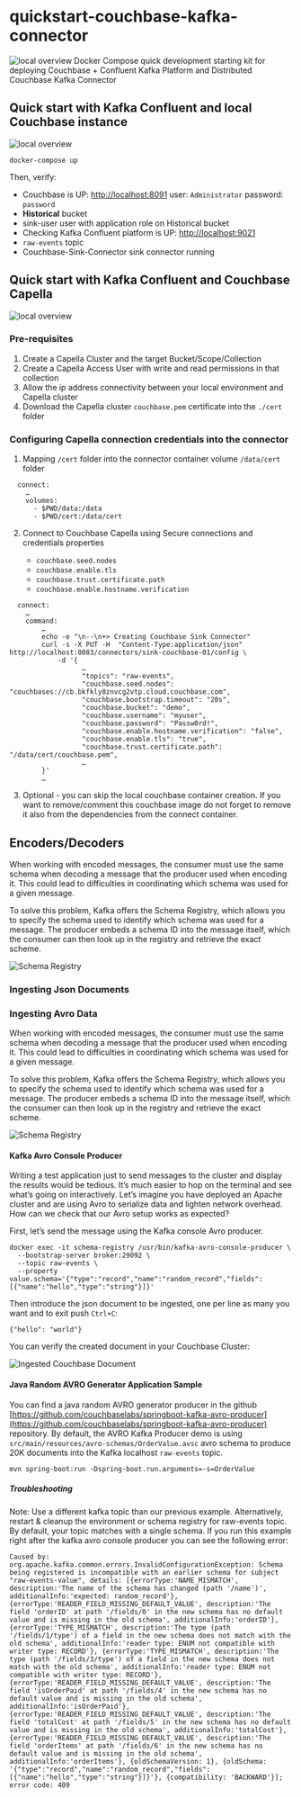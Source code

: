 # quickstart-couchbase-kafka-connector
![local overview](doc/assets/local.png)
Docker Compose quick development starting kit for deploying Couchbase + Confluent Kafka Platform and Distributed Couchbase Kafka Connector

## Quick start with Kafka Confluent and local Couchbase instance

![local overview](doc/assets/local.png)

```
docker-compose up
```

Then, verify:

* Couchbase is UP: [http://localhost:8091](http://localhost:8091) user: `Administrator` password: `password`
* **Historical** bucket
* sink-user user with application role on Historical bucket
* Checking Kafka Confluent platform is UP: [http://localhost:9021](http://localhost:9021)
* `raw-events` topic
* Couchbase-Sink-Connector sink connector running


## Quick start with Kafka Confluent and Couchbase Capella

![local overview](doc/assets/capella.png)

### Pre-requisites

1. Create a Capella Cluster and the target Bucket/Scope/Collection 
2. Create a Capella Access User with write and read permissions in that collection
3. Allow the ip address connectivity between your local environment and Capella cluster
4. Download the Capella cluster `couchbase.pem` certificate into the `./cert` folder

### Configuring Capella connection credentials into the connector

   1. Mapping `/cert` folder into the connector container volume `/data/cert` folder

```
  connect:       
    …
    volumes:
      - $PWD/data:/data
      - $PWD/cert:/data/cert
```

   2. Connect to Couchbase Capella using Secure connections and credentials properties

        - `couchbase.seed.nodes`
        - `couchbase.enable.tls`
        - `couchbase.trust.certificate.path`
        - `couchbase.enable.hostname.verification` 

```
  connect:
    …
    command:
        …
        echo -e "\n--\n+> Creating Couchbase Sink Connector"
        curl -s -X PUT -H  "Content-Type:application/json" http://localhost:8083/connectors/sink-couchbase-01/config \
            -d '{    
                  …
                  "topics": "raw-events",
                  "couchbase.seed.nodes": "couchbases://cb.bkfkly8znvcg2vtp.cloud.couchbase.com",
                  "couchbase.bootstrap.timeout": "20s",
                  "couchbase.bucket": "demo",
                  "couchbase.username": "myuser",
                  "couchbase.password": "Passw0rd!",
                  "couchbase.enable.hostname.verification": "false",
                  "couchbase.enable.tls": "true",
                  "couchbase.trust.certificate.path": "/data/cert/couchbase.pem",
                  …
        }'
        …
```

   3. Optional - you can skip the local couchbase container creation. If you want to remove/comment this couchbase image do not forget to remove it also from the dependencies from the connect container.  

## Encoders/Decoders

When working with encoded messages, the consumer must use the same schema when decoding a message that the producer used when encoding it. This could lead to difficulties in coordinating which schema was used for a given message.

To solve this problem, Kafka offers the Schema Registry, which allows you to specify the schema used to identify which schema was used for a message. The producer embeds a schema ID into the message itself, which the consumer can then look up in the registry and retrieve the exact scheme.

![Schema Registry](doc/assets/schema-registry.png)


### Ingesting Json Documents


### Ingesting Avro Data

When working with encoded messages, the consumer must use the same schema when decoding a message that the producer used when encoding it. This could lead to difficulties in coordinating which schema was used for a given message.

To solve this problem, Kafka offers the Schema Registry, which allows you to specify the schema used to identify which schema was used for a message. The producer embeds a schema ID into the message itself, which the consumer can then look up in the registry and retrieve the exact scheme.

![Schema Registry](doc/assets/schema-registry.png)


#### Kafka Avro Console Producer
 Writing a test application just to send messages to the cluster and display the results would be tedious. It’s much easier to hop on the terminal and see what’s going on interactively. Let’s imagine you have deployed an Apache cluster and are using Avro to serialize data and lighten network overhead. How can we check that our Avro setup works as expected?

 First, let’s send the message using the Kafka console Avro producer.

```console
docker exec -it schema-registry /usr/bin/kafka-avro-console-producer \
  --bootstrap-server broker:29092 \
  --topic raw-events \
  --property value.schema='{"type":"record","name":"random_record","fields":[{"name":"hello","type":"string"}]}'
```
Then introduce the json document to be ingested, one per line as many you want and to exit push `Ctrl+C`: 

```console
{"hello": "world"}
```

You can verify the created document in your Couchbase Cluster:

![Ingested Couchbase Document](doc/assets/ingestion.png)

#### Java Random AVRO Generator Application Sample
  You can find a java random AVRO generator producer in the github [https://github.com/couchbaselabs/springboot-kafka-avro-producer](https://github.com/couchbaselabs/springboot-kafka-avro-producer) repository. By default, the AVRO Kafka Producer demo is using `src/main/resources/avro-schemas/OrderValue.avsc` avro schema to produce 20K documents into the Kafka localhost `raw-events` topic.

```console
mvn spring-boot:run -Dspring-boot.run.arguments=-s=OrderValue
```

##### Troubleshooting

Note: Use a different kafka topic than our previous example. Alternatively, restart & cleanup the environment or schema registry for raw-events topic. By default, your topic matches with a single schema. If you run this example right after the kafka avro console producer you can see the following error:

```
Caused by: org.apache.kafka.common.errors.InvalidConfigurationException: Schema being registered is incompatible with an earlier schema for subject "raw-events-value", details: [{errorType:'NAME_MISMATCH', description:'The name of the schema has changed (path '/name')', additionalInfo:'expected: random_record'}, {errorType:'READER_FIELD_MISSING_DEFAULT_VALUE', description:'The field 'orderID' at path '/fields/0' in the new schema has no default value and is missing in the old schema', additionalInfo:'orderID'}, {errorType:'TYPE_MISMATCH', description:'The type (path '/fields/1/type') of a field in the new schema does not match with the old schema', additionalInfo:'reader type: ENUM not compatible with writer type: RECORD'}, {errorType:'TYPE_MISMATCH', description:'The type (path '/fields/3/type') of a field in the new schema does not match with the old schema', additionalInfo:'reader type: ENUM not compatible with writer type: RECORD'}, {errorType:'READER_FIELD_MISSING_DEFAULT_VALUE', description:'The field 'isOrderPaid' at path '/fields/4' in the new schema has no default value and is missing in the old schema', additionalInfo:'isOrderPaid'}, {errorType:'READER_FIELD_MISSING_DEFAULT_VALUE', description:'The field 'totalCost' at path '/fields/5' in the new schema has no default value and is missing in the old schema', additionalInfo:'totalCost'}, {errorType:'READER_FIELD_MISSING_DEFAULT_VALUE', description:'The field 'orderItems' at path '/fields/6' in the new schema has no default value and is missing in the old schema', additionalInfo:'orderItems'}, {oldSchemaVersion: 1}, {oldSchema: '{"type":"record","name":"random_record","fields":[{"name":"hello","type":"string"}]}'}, {compatibility: 'BACKWARD'}]; error code: 409
```
